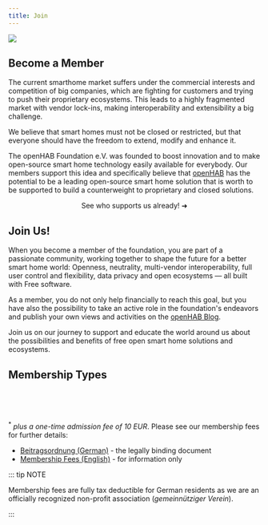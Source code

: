 ```yaml
---
title: Join
---
```


<!--
image source: https://pixabay.com/en/members-group-people-team-business-42919/
license: CC0
-->
<img class="illustration join-illustration-fadeIn" src="./images/members-42919_1280.png" />

<h2 class="big-title">Become a Member</h2>

<!-- Membership Entries Column -->
The current smarthome market suffers under the commercial interests and competition of big companies, which are fighting for customers and trying to push their proprietary ecosystems. This leads to a highly fragmented market with vendor lock-ins, making interoperability and extensibility a big challenge.

We believe that smart homes must not be closed or restricted, but that everyone should have the freedom to extend, modify and enhance it.

The openHAB Foundation e.V. was founded to boost innovation and to make open-source smart home technology easily available for everybody.
Our members support this idea and specifically believe that [openHAB](https://www.openhab.org/) has the potential to be a leading open-source smart home solution that is worth to be supported to build a counterweight to proprietary and closed solutions.

<div style="text-align: center">
<router-link class="join-us-button" to="/members/">See who supports us already! ➜</router-link>
</div>

<h2 class="big-title">Join Us!</h2>

<!-- <img class="illustration" style="float:left; transform: scale(0.5); margin: 3rem;"  src="/images/matrix-1019905_267x200.jpg" alt=""> -->

When you become a member of the foundation, you are part of a passionate community, working together to shape the future for a better smart home world: Openness, neutrality, multi-vendor interoperability, full user control and flexibility, data privacy and open ecosystems — all built with Free software.

As a member, you do not only help financially to reach this goal, but you have also the possibility to take an active role in the foundation's endeavors and publish your own views and activities on the [openHAB Blog](https://www.openhab.org/blog/).

Join us on our journey to support and educate the world around us about the possibilities and benefits of free open smart home solutions and ecosystems.

<h2 class="big-title">Membership Types</h2>

<br />

<MembershipTypes></MembershipTypes>

<br />

<sup id="fees">*</sup> _plus a one-time admission fee of 10 EUR_. Please see our membership fees for further details:

- [Beitragsordnung (German)](/legal/Beitragsordnung_2021-10-02.pdf) - the legally binding document
- [Membership Fees (English)](/legal/MembershipFees_2021-10-02.pdf) - for information only

::: tip NOTE

Membership fees are fully tax deductible for German residents as we are an officially recognized non-profit association (*gemeinnütziger Verein*).

:::

<style lang="stylus">
@keyframes joinFadeIn
  0%
    // transform translateY(10px)
    opacity 0
  70%
    // transform translateY(10px)
    opacity 0
  100%
    // transform translateY(0)
    opacity 0.5

img.join-illustration-fadeIn
    animation 0.5s ease-out 0s 1 joinFadeIn

.join-us-button
    margin 2rem
    display inline-block
    text-align center
    font-size 1rem
    color #ff6600
    padding 0.8rem 1.6rem
    border-radius 4px
    font-family 'Open Sans', sans-serif
    font-weight bold
    transition background-color .1s ease
    box-sizing border-box
    border 2px solid #ff6600
    &:hover
        background-color #ff6600
        color white
        text-decoration none !important
.feature .panel
    text-align center
    border 1px solid #ddd
    padding 1rem
    h4
        font-family 'Open Sans', sans-serif
        font-size 14pt
    p
        height 6rem
    .price
        width 100%
        font-family 'Open Sans', sans-serif
        font-size 36pt
        sub
            vertical-align top
    .period
        padding-left 5px
</style>
